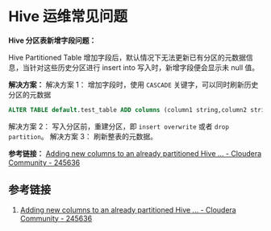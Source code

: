 # Hive 运维常见问题


**Hive 分区表新增字段问题：**

Hive Partitioned Table 增加字段后，默认情况下无法更新已有分区的元数据信息，当针对这些历史分区进行 insert into 写入时，新增字段便会显示未 null 值。

**解决方案：**
解决方案 1：
增加字段时，使用 `CASCADE` 关键字，可以同时刷新历史分区的元数据
```sql
ALTER TABLE default.test_table ADD columns (column1 string,column2 string) CASCADE; 
```
解决方案 2：
写入分区前，重建分区，即 `insert overwrite` 或者 `drop partition`。
解决方案 3：
刷新整表的元数据。

**参考链接：**
[Adding new columns to an already partitioned Hive ... - Cloudera Community - 245636](https://community.cloudera.com/t5/Community-Articles/Adding-new-columns-to-an-already-partitioned-Hive-table/ta-p/245636)

## 参考链接
1. [Adding new columns to an already partitioned Hive ... - Cloudera Community - 245636](https://community.cloudera.com/t5/Community-Articles/Adding-new-columns-to-an-already-partitioned-Hive-table/ta-p/245636)
